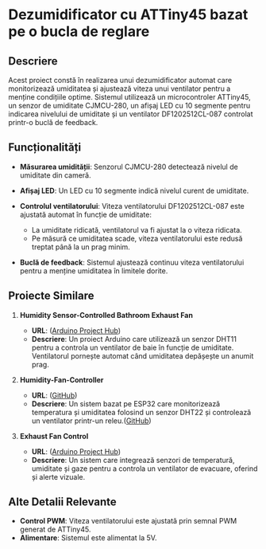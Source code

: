 # Dezumidificator cu ATTiny45 bazat pe o bucla de reglare

## Descriere

Acest proiect constă în realizarea unui dezumidificator automat care monitorizează umiditatea și ajustează viteza unui ventilator pentru a menține condițiile optime. Sistemul utilizează un microcontroler ATTiny45, un senzor de umiditate CJMCU-280, un afișaj LED cu 10 segmente pentru indicarea nivelului de umiditate și un ventilator DF1202512CL-087 controlat printr-o buclă de feedback.

## Funcționalități

- **Măsurarea umidității**: Senzorul CJMCU-280 detectează nivelul de umiditate din cameră.
- **Afișaj LED**: Un LED cu 10 segmente indică nivelul curent de umiditate.
- **Controlul ventilatorului**: Viteza ventilatorului DF1202512CL-087 este ajustată automat în funcție de umiditate:

  - La umiditate ridicată, ventilatorul va fi ajustat la o viteza ridicata.
  - Pe măsură ce umiditatea scade, viteza ventilatorului este redusă treptat până la un prag minim.

- **Buclă de feedback**: Sistemul ajustează continuu viteza ventilatorului pentru a menține umiditatea în limitele dorite.

## Proiecte Similare

1. **Humidity Sensor-Controlled Bathroom Exhaust Fan**

   - **URL**: ([Arduino Project Hub][1])
   - **Descriere**: Un proiect Arduino care utilizează un senzor DHT11 pentru a controla un ventilator de baie în funcție de umiditate. Ventilatorul pornește automat când umiditatea depășește un anumit prag.

2. **Humidity-Fan-Controller**

   - **URL**: ([GitHub][2])
   - **Descriere**: Un sistem bazat pe ESP32 care monitorizează temperatura și umiditatea folosind un senzor DHT22 și controlează un ventilator printr-un releu.([GitHub][2])

3. **Exhaust Fan Control**

   - **URL**: ([Arduino Project Hub][3])
   - **Descriere**: Un sistem care integrează senzori de temperatură, umiditate și gaze pentru a controla un ventilator de evacuare, oferind și alerte vizuale.

## Alte Detalii Relevante

- **Control PWM**: Viteza ventilatorului este ajustată prin semnal PWM generat de ATTiny45.
- **Alimentare**: Sistemul este alimentat la 5V.

[1]: https://projecthub.arduino.cc/LIMPINGLIM/humidity-sensor-controlled-bathroom-exhaust-fan-3b5d8b?utm_source=chatgpt.com "Humidity Sensor-Controlled Bathroom Exhaust Fan | Arduino Project Hub"
[2]: https://github.com/corrooli/Humidity-Fan-Controller?utm_source=chatgpt.com "GitHub - corrooli/Humidity-Fan-Controller: Simple ESP32-based fan controller for automatically triggering a AC fan when humidity reaches a threshold"
[3]: https://projecthub.arduino.cc/jiiroo19/exhaust-fan-control-c46e56?utm_source=chatgpt.com "Exhaust Fan Control | Arduino Project Hub"

